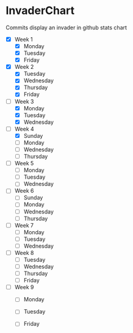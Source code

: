 # InvaderChart
Commits display an invader in github stats chart 
     
- [X] Week 1
  - [X] Monday
  - [X] Tuesday
  - [X] Friday
- [X] Week 2
  - [X] Tuesday
  - [X] Wednesday
  - [X] Thursday
  - [X] Friday
- [ ] Week 3
  - [X] Monday
  - [X] Tuesday
  - [X] Wednesday
- [ ] Week 4
  - [X] Sunday
  - [ ] Monday
  - [ ] Wednesday
  - [ ] Thursday
- [ ] Week 5
  - [ ] Monday
  - [ ] Tuesday
  - [ ] Wednesday
- [ ] Week 6
  - [ ] Sunday
  - [ ] Monday
  - [ ] Wednesday
  - [ ] Thursday
- [ ] Week 7
  - [ ] Monday
  - [ ] Tuesday
  - [ ] Wednesday
- [ ] Week 8
  - [ ] Tuesday
  - [ ] Wednesday
  - [ ] Thursday
  - [ ] Friday
- [ ] Week 9
  - [ ] Monday
  - [ ] Tuesday
  - [ ] Friday

 
